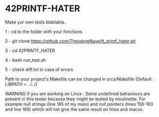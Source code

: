 # 42PRINTF-HATER

Make yur own tests blablabla..

1 - cd to the folder with your fonctions

2 - git clone https://github.com/TheodoreNave/ft_printf_hater.git

3 - cd 42PRINTF_HATER

4 - bash run_test.sh

5 - check diff.txt in case of errors

Path to your project's Makefile can be changed in srcs/Makefile (Default : LIBPATH = ../../)

WARNING if you are working on Linux : Some undefined behaviours are present in this tester because they might be tested by moulinette. For example null strings (line 185 of my main) and null pointers (lines 156-163 and line 169) which will not give the same result on linux and macos.


\
<br>
